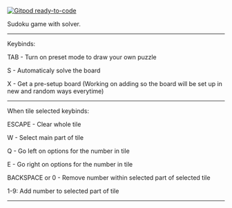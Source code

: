 [![Gitpod ready-to-code](https://img.shields.io/badge/Gitpod-ready--to--code-blue?logo=gitpod)](https://gitpod.io/#https://github.com/YayLOfficial/sudoku)

Sudoku game with solver.

-----------------------------------------------------------------

Keybinds:


TAB - Turn on preset mode to draw your own puzzle

S - Automaticaly solve the board

X - Get a pre-setup board (Working on adding so the board will be set up in new and random ways everytime)

-----------------------------------------------------------------
			
When tile selected keybinds:


ESCAPE - Clear whole tile

W - Select main part of tile

Q - Go left on options for the number in tile

E - Go right on options for the number in tile

BACKSPACE or 0 - Remove number within selected part of selected tile

1-9: Add number to selected part of tile

-----------------------------------------------------------------
